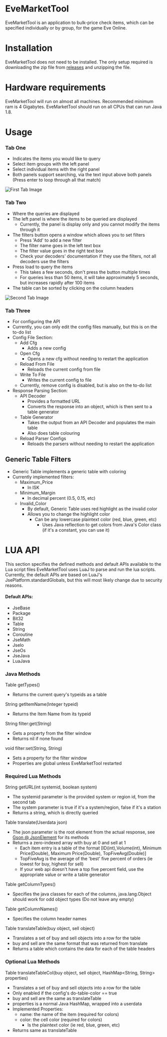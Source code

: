 # EveMarketTool

EveMarketTool is an application to bulk-price check items, which can be specified individually or by group, for the game Eve Online.

# Installation
EveMarketTool does not need to be installed. The only setup required is downloading the zip file from [releases](https://github.com/memcallen/EveMarketTool/releases) and unzipping the file.

# Hardware requirements
EveMarketTool will run on almost all machines. Recommended minimum ram is 4 Gigabytes. EveMarketTool should run on all CPUs that can run Java 1.8.

# Usage

### Tab One
 - Indicates the items you would like to query
 - Select item groups with the left panel
 - Select individual items with the right panel
 - Both panels support searching, via the text input above both panels (Press enter to loop through all that match)

![First Tab Image](https://raw.githubusercontent.com/memcallen/EveMarketTool/master/docs/images/firsttabscreenshot.png)


### Tab Two
 - Where the queries are displayed
 - The left panel is where the items to be queried are displayed
   - Currently, the panel is display only and you cannot modify the items through it
 - The filters button opens a window which allows you to set filters
   - Press 'Add' to add a new filter
   - The filter name goes in the left text box
   - The filter value goes in the right text box
   - Check your decoders' documentation if they use the filters, not all decoders use the filters
 - Press load to query the items
   - This takes a few seconds, don't press the button multiple times
   - For queries less than 50 items, it will take approximately 5 seconds, but increases rapidly after 100 items
 - The table can be sorted by clicking on the column headers

![Second Tab Image](https://raw.githubusercontent.com/memcallen/EveMarketTool/master/docs/images/secondtabscreenshot.png)


### Tab Three
 - For configuring the API
 - Currently, you can only edit the config files manually, but this is on the to-do list
 - Config File Section:
   - Add Cfg
     - Adds a new config
   - Open Cfg
     - Opens a new cfg without needing to restart the application
   - Reload From File
     - Reloads the current config from file
   - Write To File
     - Writes the current config to file
   - Currently, remove config is disabled, but is also on the to-do list
 - Response Parsing Section:
   - API Decoder
     - Provides a formatted URL
     - Converts the response into an object, which is then sent to a table generator
   - Table Generator
     - Takes the output from an API Decoder and populates the main table
     - Also does table colouring
   - Reload Parser Configs
     - Reloads the parsers without needing to restart the application

## Generic Table Filters

 - Generic Table implements a generic table with coloring
 - Currently implemented filters:
   - Maximum_Price
     - In ISK
   - Minimum_Margin
     - In decimal percent (0.5, 0.15, etc)
   - Invalid_Color
     - By default, Generic Table uses red highlight as the invalid color
     - Allows you to change the highlight color
       - Can be any lowercase plaintext color (red, blue, green, etc)
         - Uses Java reflection to get colors from Java's Color class (if it's a constant, you can use it)

# LUA API

This section specifies the defined methods and default APIs available to the Lua script files
EveMarketTool uses LuaJ to parse and run the lua scripts. Currently, the default APIs are based on LuaJ's JsePlatform.standardGlobals, but this will most likely change due to security reasons.

#### Default APIs:
 - JseBase
 - Package
 - Bit32
 - Table
 - String
 - Coroutine
 - JseMath 
 - JseIo
 - JseOs
 - JseJava
 - LuaJava

### Java Methods

Table<Integer> getTypes()
 - Returns the current query's typeids as a table

String getItemName(Integer typeid)
 - Returns the Item Name from its typeid

String filter:get(String)
 - Gets a property from the filter window
 - Returns nil if none found

void filter:set(String, String)
 - Sets a property for the filter window
 - Properties are global unless EveMarketTool restarted

### Required Lua Methods

String getURL(int systemid, boolean system)
 - The systemid parameter is the provided system or region id, from the second tab
 - The system parameter is true if it's a system/region, false if it's a station
 - Returns a string, which is directly queried

Table translate(Userdata json)
 - The json parameter is the root element from the actual response, see [Gson @ JsonElement](https://github.com/google/gson/blob/master/gson/src/main/java/com/google/gson/JsonElement.java) for its methods
  - Returns a zero-indexed array with buy at 0 and sell at 1
    - Each item entry is a table of the format \[ID(int),Volume(int), Minimum Price(Double), Maximum Price(Double), TopFiveAvg(Double)\]
    - TopFiveAvg is the average of the 'best' five percent of orders (ie lowest for buy, highest for sell)
    - If your web api doesn't have a top five percent field, use the appropriate value or write a table generator

Table<String> getColumnTypes()
  - Specifies the java classes for each of the columns, java.lang.Object should work for odd object types (Do not leave any empty)

Table<String> getColumnNames()
  - Specifies the column header names

Table translateTable(buy object, sell object)
 - Translates a set of buy and sell objects into a row for the table
 - buy and sell are the same format that was returned from translate
 - Returns a table which contains the data for each of the table headers

### Optional Lua Methods

Table translateTableCol(buy object, sell object, HashMap<String, String> properties)
 - Translates a set of buy and sell objects into a row for the table
 - Only enabled if the config's do-table-color == true
 - buy and sell are the same as translateTable
 - properties is a normal Java HashMap, wrapped into a userdata
 - Implemented Properties:
    - name: the name of the item (required for colors)
    - color: the cell color (required for colors)
       - Is the plaintext color (ie red, blue, green, etc)
 - Returns same as translateTable
